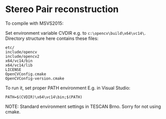 # Stereo Pair reconstruction

To compile with MSVS2015:

Set environment variable CVDIR e.g. to `c:\opencv\build\x64\vc14\`.
Directory structure here contains these files:

	etc/
	include/opencv
	include/opencv2
	x64/vc14/bin
	x64/vc14/lib
	LICENSE
	OpenCVConfig.cmake
	OpenCVConfig-version.cmake

To run it, set proper PATH environment
E.g. in Visual Studio:

	PATH=$(CVDIR)\x64\vc14\bin;$(PATH)

NOTE:
Standard environment settings in TESCAN Brno. 
Sorry for not using cmake.